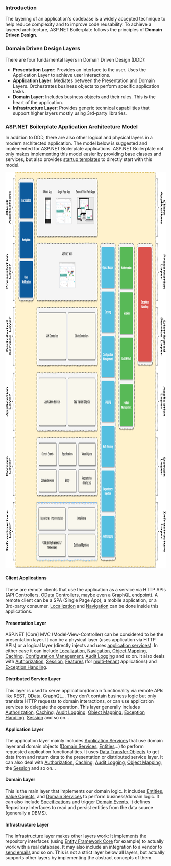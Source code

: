 ### Introduction

The layering of an application's codebase is a widely accepted technique to
help reduce complexity and to improve code reusability. To achieve a layered
architecture, ASP.NET Boilerplate follows the principles of **Domain
Driven Design**.

### Domain Driven Design Layers

There are four fundamental layers in Domain Driven Design (DDD):

-   **Presentation Layer**: Provides an interface to the user. Uses the
    Application Layer to achieve user interactions.
-   **Application Layer**: Mediates between the Presentation and Domain
    Layers. Orchestrates business objects to perform specific
    application tasks.
-   **Domain Layer**: Includes business objects and their rules. This is the
    heart of the application.
-   **Infrastructure Layer**: Provides generic technical capabilities
    that support higher layers mostly using 3rd-party libraries.

### ASP.NET Boilerplate Application Architecture Model

In addition to DDD, there are also other logical and physical layers in
a modern architected application. The model below is suggested and
implemented for ASP.NET Boilerplate applications. ASP.NET Boilerplate
not only makes implementing this model easier by providing base classes
and services, but also provides [startup templates](/Templates) to
directly start with this model.

[<img src="images/abp-nlayer-architecture.png" alt="ASP.NET Boilerplate NLayer Architecture" class="img-thumbnail" width="1220" height="1236" />](https://raw.githubusercontent.com/aspnetboilerplate/aspnetboilerplate/master/doc/WebSite/images/abp-nlayer-architecture.png)

#### Client Applications

These are remote clients that use the application as a service via HTTP APIs
(API Controllers, [OData](OData-Integration.md) Controllers, maybe even a
GraphQL endpoint). A remote client can be a SPA (Single Page App), a mobile application, or
a 3rd-party consumer. [Localization](Localization.md) and
[Navigation](Navigation.md) can be done inside this applications.

#### Presentation Layer

ASP.NET \[Core\] MVC (Model-View-Controller) can be considered to be the
presentation layer. It can be a physical layer (uses application via
HTTP APIs) or a logical layer (directly injects and uses [application
services](Application-Services.md)). In either case it can include
[Localization](Localization.md), [Navigation](Navigation.md),
[Object Mapping](Object-To-Object-Mapping.md),
[Caching](Caching.md), [Configuration
Management](Setting-Management.md), [Audit
Logging](Audit-Logging.md) and so on. It also deals with
[Authorization](Authorization.md), [Session](Abp-Session.md),
[Features](Feature-Management.md) (for
[multi-tenant](Multi-Tenancy.md) applications) and [Exception
Handling](Handling-Exceptions.md).

#### Distributed Service Layer

This layer is used to serve application/domain functionality via remote
APIs like REST, OData, GraphQL... They don't contain business logic but
only translate HTTP requests to domain interactions, or can use
application services to delegate the operation. This layer generally
includes [Authorization](Authorization.md), [Caching](Caching.md),
[Audit Logging](Audit-Logging.md), [Object
Mapping](Object-To-Object-Mapping.md), [Exception
Handling](Handling-Exceptions.md), [Session](Abp-Session.md) and so
on...

#### Application Layer

The application layer mainly includes [Application
Services](Application-Services.md) that use domain layer and domain
objects ([Domain Services](Domain-Services.md),
[Entities](Entities.md)...) to perform requested application
functionalities. It uses [Data Transfer
Objects](Data-Transfer-Objects.md) to get data from and return data
to the presentation or distributed service layer. It can also deal with
[Authorization](Authorization.md), [Caching](Caching.md), [Audit
Logging](Audit-Logging.md), [Object
Mapping](Object-To-Object-Mapping.md), the [Session](Abp-Session.md) and
so on...

#### Domain Layer

This is the main layer that implements our domain logic. It includes
[Entities](Entities.md), [Value Objects](Value-Objects.md), and [Domain
Services](Domain-Services.md) to perform business/domain logic. It can
also include [Specifications](Specifications.md) and trigger [Domain
Events](EventBus-Domain-Events.md). It defines Repository Interfaces
to read and persist entities from the data source (generally a DBMS).

#### Infrastructure Layer

The infrastructure layer makes other layers work: It implements
the repository interfaces (using [Entity Framework
Core](Entity-Framework-Core.md) for example) to actually work with a
real database. It may also include an integration to a vendor to [send
emails](Email-Sending.md) and so on. This is not a strict layer below
all layers, but actually supports other layers by implementing the abstract
concepts of them.
